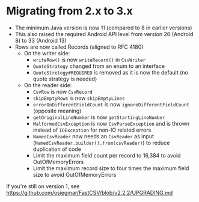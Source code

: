 # Migrating from 2.x to 3.x

- The minimum Java version is now 11 (compared to 8 in earlier versions)
- This also raised the required Android API level from version 26 (Android 8) to 33 (Android 13)
- Rows are now called Records (aligned to RFC 4180)
    - On the writer side:
        - `writeRow()` is now `writeRecord()` in `CsvWriter`
        - `QuoteStrategy` changed from an enum to an interface
        - `QuoteStretegy#REQUIRED` is removed as it is now the default (no quote strategy is needed)
    - On the reader side:
        - `CsvRow` is now `CsvRecord`
        - `skipEmptyRows` is now `skipEmptyLines`
        - `errorOnDifferentFieldCount` is now `ignoreDifferentFieldCount` (opposite meaning)
        - `getOriginalLineNumber` is now `getStartingLineNumber`
        - `MalformedCsvException` is now `CsvParseException` and is thrown instead of `IOException` for non-IO related
          errors
        - `NamedCsvReader` now needs an `CsvReader` as input (`NamedCsvReader.builder().from(csvReader)`) to reduce
          duplication of code
        - Limit the maximum field count per record to 16,384 to avoid OutOfMemoryErrors
        - Limit the maximum record size to four times the maximum field size to avoid OutOfMemoryErrors

If you're still on version 1, see https://github.com/osiegmar/FastCSV/blob/v2.2.2/UPGRADING.md
